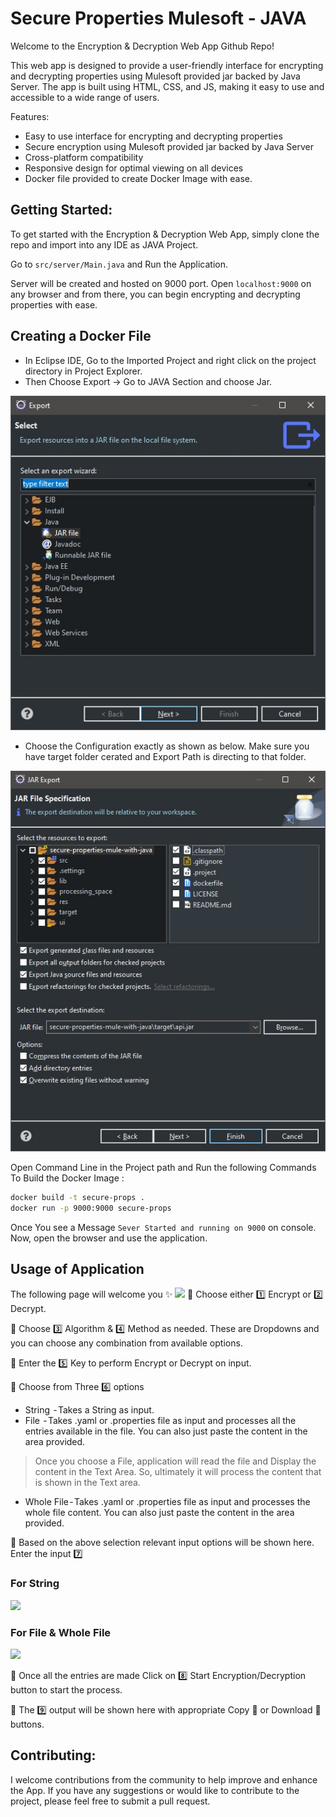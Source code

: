 # Secure Properties Mulesoft - JAVA
Welcome to the Encryption & Decryption Web App Github Repo!

This web app is designed to provide a user-friendly interface for encrypting and decrypting properties using Mulesoft provided jar backed by Java Server. The app is built using HTML, CSS, and JS, making it easy to use and accessible to a wide range of users.

Features:
- Easy to use interface for encrypting and decrypting properties
- Secure encryption using Mulesoft provided jar backed by Java Server
- Cross-platform compatibility
- Responsive design for optimal viewing on all devices
- Docker file provided to create Docker Image with ease.

## Getting Started:
To get started with the Encryption & Decryption Web App, simply clone the repo and import into any IDE as JAVA Project.

Go to ```src/server/Main.java``` and Run the Application.

Server will be created and hosted on 9000 port. Open ```localhost:9000``` on any browser and from there, you can begin encrypting and decrypting properties with ease.

## Creating a Docker File
- In Eclipse IDE, Go to the Imported Project and right click on the project directory in Project Explorer. 
- Then Choose Export -> Go to JAVA Section and choose Jar.

![](https://raw.githubusercontent.com/Upendra-Thunuguntla/secure-properties-mule-with-java/main/res/export-options-1.jpg)

- Choose the Configuration exactly as shown as below. Make sure you have target folder cerated and Export Path is directing to that folder.

![](https://raw.githubusercontent.com/Upendra-Thunuguntla/secure-properties-mule-with-java/main/res/export-options-2.jpg)

Open Command Line in the Project path and Run the following Commands
To Build the Docker Image : 

```BASH
docker build -t secure-props .
docker run -p 9000:9000 secure-props
```

Once You see a Message ```Sever Started and running on 9000``` on console. Now, open the browser and use the application.

## Usage of Application

The following page will welcome you ✨
![](https://cdn-images-1.medium.com/v2/resize:fit:800/1*QczXEPXLuDvFGtMJIlJVVA.png)
🎱 Choose either 1️⃣ Encrypt or 2️⃣ Decrypt.

🎱 Choose 3️⃣ Algorithm & 4️⃣ Method as needed. These are Dropdowns and you can choose any combination from available options.

🎱 Enter the 5️⃣ Key to perform Encrypt or Decrypt on input.

🎱  Choose from Three 6️⃣ options 
- String  - Takes a String as input.
- File  - Takes .yaml or .properties file as input and processes all the entries available in the file. You can also just paste the content in the area provided. 

> Once you choose a File, application will read the file and Display the content in the Text Area. So, ultimately it will process the content  that is shown in the Text area.

- Whole File - Takes .yaml or .properties file as input and processes the whole file content. You can also just paste the content in the area provided.

🎱 Based on the above selection relevant input options will be shown here. Enter the input 7️⃣

### For String 
![](https://cdn-images-1.medium.com/max/800/1*_FIrYgCSOyYA5nLluSghxQ.png)
### For File & Whole File
![](https://cdn-images-1.medium.com/max/800/1*bXi_q9AZXf0Ky13IvLILUg.png)

🎱 Once all the entries are made Click on 8️⃣ Start Encryption/Decryption button to start the process.

🎱 The 9️⃣ output will be shown here with appropriate Copy 📎 or Download 📁 buttons.

## Contributing:
I welcome contributions from the community to help improve and enhance the App. If you have any suggestions or would like to contribute to the project, please feel free to submit a pull request.
